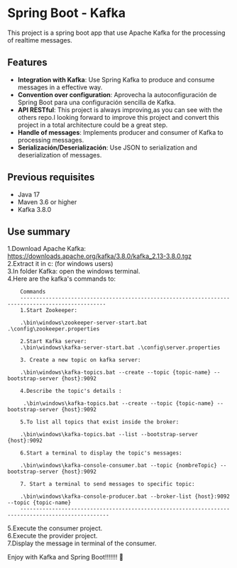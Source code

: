 #  Spring Boot - Kafka  

This project is a spring boot app that use Apache Kafka for the processing of realtime messages.  

## Features  

- **Integration with Kafka**: Use Spring Kafka to produce and consume messages in a effective way.  
- **Convention over configuration**: Aprovecha la autoconfiguración de Spring Boot para una configuración sencilla de Kafka.  
- **API RESTful**: This project is always improving,as you can see with the others repo.I looking forward to improve this project and convert this project in a total architecture could be a great step.  
- **Handle of messages**: Implements producer and consumer of Kafka to processing messages.  
- **Serialización/Deserialización**: Use JSON to serialization and deserialization of messages.  

## Previous requisites  

- Java 17  
- Maven 3.6 or higher  
- Kafka 3.8.0   

## Use summary  
1.Download Apache Kafka: https://downloads.apache.org/kafka/3.8.0/kafka_2.13-3.8.0.tgz   
2.Extract it in c: (for windows users)  
3.In folder Kafka: open the windows terminal.  
4.Here are the kafka's commands to:  
        
        
        Commands  
        -------------------------------------------------------------------------------------------------   
        1.Start Zookeeper:    
        
        .\bin\windows\zookeeper-server-start.bat .\config\zookeeper.properties   
        
        2.Start Kafka server:  
        .\bin\windows\kafka-server-start.bat .\config\server.properties  
        
        3. Create a new topic on kafka server:  
        
        .\bin\windows\kafka-topics.bat --create --topic {topic-name} --bootstrap-server {host}:9092  
        
        4.Describe the topic's details :  
        
         .\bin\windows\kafka-topics.bat --create --topic {topic-name} --bootstrap-server {host}:9092  
        
        5.To list all topics that exist inside the broker:  
        
        .\bin\windows\kafka-topics.bat --list --bootstrap-server {host}:9092  
        
        6.Start a terminal to display the topic's messages:  
        
        .\bin\windows\kafka-console-consumer.bat --topic {nombreTopic} --bootstrap-server {host}:9092  
        
        7. Start a terminal to send messages to specific topic:  
        
        .\bin\windows\kafka-console-producer.bat --broker-list {host}:9092 --topic {topic-name}  
        --------------------------------------------------------------------------------------------------  

  
5.Execute the consumer project.  
6.Execute the provider project.  
7.Display the message in terminal of the consumer.    

Enjoy with Kafka
and Spring Boot!!!!!!!
   🙂

